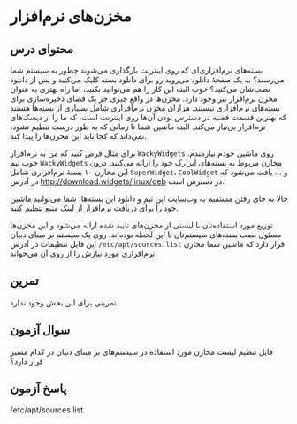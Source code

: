 # مخزن‌های نرم‌افزار

## محتوای درس

بسته‌های نرم‌افزاری‌ای که روی اینترنت بارگذاری می‌شوند چطور به سیستم شما می‌رسند؟ به
یک صفحهٔ دانلود می‌روید رو برای دانلود بسته کلیک می‌کنید و پس از دانلود نصب‌شان
می‌کنید؟ خوب البته این کار را هم می‌توانید بکنید‌، اما راه بهتری به عنوان مخزن
نرم‌افزار نیز وجود دارد. مخزن‌ها در واقع چیزی جز یک فضای ذخیره‌سازی برای بسته‌های
نرم‌افزاری نیستند. هزاران مخزن نرم‌افزاری شامل بسیاری از بسته‌ها هستند که بهترین
قسمت قضیه در دسترس بودن آن‌ها روی اینترنت است، که ما را از دیسک‌های نرم‌افزار
بی‌نیاز می‌کند. البته ماشین شما تا زمانی که به طور درست تنظیم نشود، نمی‌داند که کجا
باید این مخزن‌ها را پیدا کند.

برای مثال فرض کنید که من به نرم‌افزار `WackyWidgets` روی ماشین خودم نیازمندم. خوب
تیم `WackyWidgets` مخازن مربوط به بسته‌های ابزارک خود را ارائه می‌کنند. درون این
مخازن ۱۰ بستهٔ نرم‌افزاری شامل `SuperWidget`، `CoolWidget` و … یافت می‌شود که در
آدرس http://download.widgets/linux/deb در دسترس است. 

حالا به جای رفتن مستقیم به وب‌سایت این تیم و دانلود این بسته‌ها‌، شما می‌توانید
ماشین خود را برای دریافت نرم‌افزار از لینک منبع تنظیم کنید.

توزیع مورد استفاده‌تان با لیستی از مخزن‌های تایید شده ارائه می‌شود و این مخزن‌ها
مسئول نصب بسته‌های سیستم‌تان تا این لحظه بوده‌اند. روی یک سیستم بر مبنای دبیان این
فایل تنظیمات در آدرس `‎/etc/apt/sources.list` قرار دارد که ماشین شما مخازن
نرم‌افزاری مورد نیازش را از روی آن می‌خواند.


## تمرین

تمرینی برای این بخش وجود ندارد. 

## سوال آزمون

فایل تنظیم لیست مخازن مورد استفاده در سیستم‌های بر مبنای دبیان در کدام مسیر قرار
دارد؟

## پاسخ آزمون

/etc/apt/sources.list
